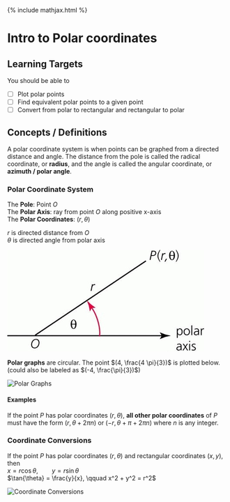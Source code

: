 {% include mathjax.html %}

# Intro to Polar coordinates

## Learning Targets

You should be able to
- [ ] Plot polar points
- [ ] Find equivalent polar points to a given point
- [ ] Convert from polar to rectangular and rectangular to polar

## Concepts / Definitions

A polar coordinate system is when points can be graphed from a directed distance and angle. The distance from the pole is called the radical coordinate, or **radius**, and the angle is called the angular coordinate, or **azimuth / polar angle**.

### Polar Coordinate System

The **Pole**: Point $O$<br>
The **Polar Axis**: ray from point $O$ along positive x-axis\
The **Polar Coordinates**: $(r, \theta)$

$r$ is directed distance from $O$<br>
$\theta$ is directed angle from polar axis

![Polar Coordinate System](../assets/precalculus/intro-to-polar-coordinates_1.jpg)

**Polar graphs** are circular. The point $(4, \frac{4 \pi}{3})$ is plotted below. (could also be labeled as $(-4, \frac{\pi}{3})$)

![Polar Graphs](../assets/precalculus/intro-to-polar-coordinates_2.jpg)

#### Examples

If the point $P$ has polar coordinates $(r, \theta)$, **all other polar coordinates** of $P$ must have the form $(r, \theta + 2 \pi n)$ or $(-r, \theta + \pi + 2 \pi n)$ where $n$ is any integer.

### Coordinate Conversions

If the point $P$ has polar coordinates $(r, \theta)$ and rectangular coordinates $(x, y)$, then<br>
$x = r\cos{\theta}, \qquad y = r \sin{\theta}$<br>
$\tan{\theta} = \frac{y}{x}, \qquad x^2 + y^2 = r^2$

![Coordinate Conversions](../assets/precalculus/intro-to-polar-coordinates_3.jpg)
